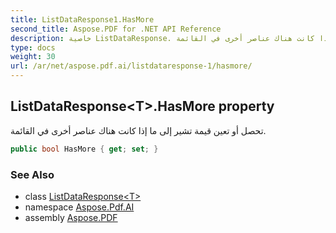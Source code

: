 ```yaml
---
title: ListDataResponse1.HasMore
second_title: Aspose.PDF for .NET API Reference
description: خاصية ListDataResponse. تحصل أو تعين قيمة تشير إلى ما إذا كانت هناك عناصر أخرى في القائمة
type: docs
weight: 30
url: /ar/net/aspose.pdf.ai/listdataresponse-1/hasmore/
---
```

## ListDataResponse&lt;T&gt;.HasMore property

تحصل أو تعين قيمة تشير إلى ما إذا كانت هناك عناصر أخرى في القائمة.

```csharp
public bool HasMore { get; set; }
```

### See Also

* class [ListDataResponse&lt;T&gt;](../)
* namespace [Aspose.Pdf.AI](../../../aspose.pdf.ai/)
* assembly [Aspose.PDF](../../../)